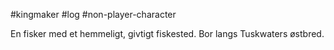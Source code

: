 #kingmaker #log #non-player-character

En fisker med et hemmeligt, givtigt fiskested. Bor langs Tuskwaters østbred.
